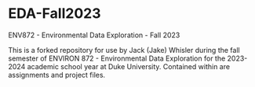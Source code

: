 # EDA-Fall2023

ENV872 - Environmental Data Exploration - Fall 2023

This is a forked repository for use by Jack (Jake) Whisler during the fall semester of ENVIRON 872 - Environmental Data Exploration for the 2023-2024 academic school year at Duke University. Contained within are assignments and project files.